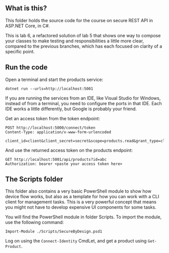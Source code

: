 What is this?
-------------

This folder holds the source code for the course on secure REST API in
ASP.NET Core, in C#.

This is lab 6, a refactored solution of lab 5 that shows one way to
compose your classes to make testing and responsibilities a little
more clear, compared to the previous branches, which has each focused
on clarity of a specific point.

## Run the code

Open a terminal and start the products service:

```shell
dotnet run --urls=http://localhost:5001
```

If you are running the services from an IDE, like Visual Studio for
Windows, instead of from a terminal, you need to configure the ports
in that IDE.  Each IDE works a little differently, but Google is
probably your friend.

Get an access token from the token endpoint:

```
POST http://localhost:5000/connect/token
Content-Type: application/x-www-form-urlencoded

client_id=client&client_secret=secret&scope=products.read&grant_type=client_credentials
```

And use the returned access token on the products endpoint:

```
GET http://localhost:5001/api/products?id=abc
Authorization: bearer <paste your access token here>
```

## The Scripts folder

This folder also contains a very basic PowerShell module to show how
device flow works, but also as a template for how you can work with a
CLI client for management tasks.  This is a very powerful concept that
means you might not have to develop expensive UI components for some
tasks.

You will find the PowerShell module in folder Scripts.  To import the
module, use the following command:

```
Import-Module ./Scripts/SecureByDesign.psd1
```

Log on using the `Connect-Identity` CmdLet, and get a product using
`Get-Product`.
